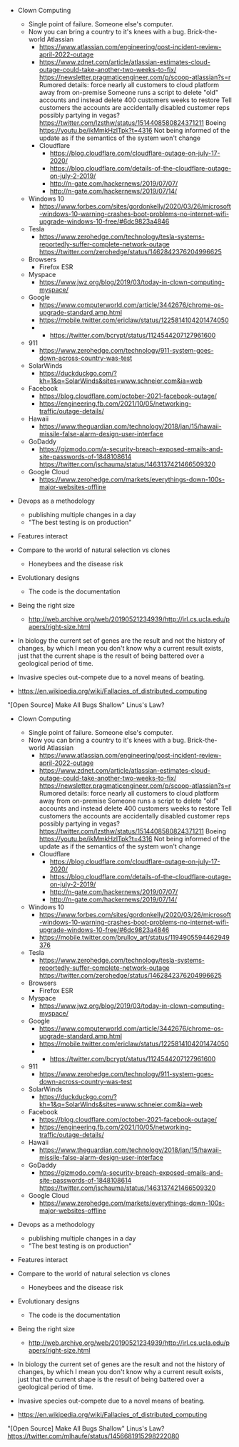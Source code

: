 - Clown Computing
  - Single point of failure. Someone else's computer.
  - Now you can bring a country to it's knees with a bug. Brick-the-world
    Atlassian
      - https://www.atlassian.com/engineering/post-incident-review-april-2022-outage
      - https://www.zdnet.com/article/atlassian-estimates-cloud-outage-could-take-another-two-weeks-to-fix/
        https://newsletter.pragmaticengineer.com/p/scoop-atlassian?s=r
          Rumored details:
          force nearly all customers to cloud platform away from on-premise
          Someone runs a script to delete "old" accounts and instead delete 400 customers
          weeks to restore
          Tell customers the accounts are accidentally disabled
          customer reps possibly partying in vegas?
          https://twitter.com/lzsthw/status/1514408580824371211
	  Boeing
		  https://youtu.be/ikMmkHzlTpk?t=4316
		    Not being informed of the update as if the semantics of the system won't change
    - Cloudflare
      - https://blog.cloudflare.com/cloudflare-outage-on-july-17-2020/
      - https://blog.cloudflare.com/details-of-the-cloudflare-outage-on-july-2-2019/
      - http://n-gate.com/hackernews/2019/07/07/
      - http://n-gate.com/hackernews/2019/07/14/
  - Windows 10
    - https://www.forbes.com/sites/gordonkelly/2020/03/26/microsoft-windows-10-warning-crashes-boot-problems-no-internet-wifi-upgrade-windows-10-free/#6dc9823a4846
  - Tesla
    - https://www.zerohedge.com/technology/tesla-systems-reportedly-suffer-complete-network-outage
      https://twitter.com/zerohedge/status/1462842376204996625
  - Browsers
    - Firefox ESR
  - Myspace
    - https://www.jwz.org/blog/2019/03/today-in-clown-computing-myspace/
  - Google
    - https://www.computerworld.com/article/3442676/chrome-os-upgrade-standard.amp.html
    - https://mobile.twitter.com/ericlaw/status/1225814104201474050
    - - https://twitter.com/bcrypt/status/1124544207127961600
  - 911
    - https://www.zerohedge.com/technology/911-system-goes-down-across-country-was-test
  - SolarWinds
    - https://duckduckgo.com/?kh=1&q=SolarWinds&sites=www.schneier.com&ia=web
  - Facebook
    - https://blog.cloudflare.com/october-2021-facebook-outage/
    - https://engineering.fb.com/2021/10/05/networking-traffic/outage-details/
  - Hawaii
    - https://www.theguardian.com/technology/2018/jan/15/hawaii-missile-false-alarm-design-user-interface
  - GoDaddy
    - https://gizmodo.com/a-security-breach-exposed-emails-and-site-passwords-of-1848108614
      https://twitter.com/jschauma/status/1463137421466509320
  - Google Cloud
    - https://www.zerohedge.com/markets/everythings-down-100s-major-websites-offline
- Devops as a methodology
  - publishing multiple changes in a day
  - "The best testing is on production"

- Features interact

- Compare to the world of natural selection vs clones
  - Honeybees and the disease risk

- Evolutionary designs
  - The code is the documentation

- Being the right size
  - http://web.archive.org/web/20190521234939/http://irl.cs.ucla.edu/papers/right-size.html

- In biology the current set of genes are the result and not the history of changes, by which I mean 
  you don't know why a current result exists, just that the current shape is the result of being battered
  over a geological period of time.
- Invasive species out-compete due to a novel means of beating.

- https://en.wikipedia.org/wiki/Fallacies_of_distributed_computing



"[Open Source] Make All Bugs Shallow" Linus's Law?
- Clown Computing
  - Single point of failure. Someone else's computer.
  - Now you can bring a country to it's knees with a bug. Brick-the-world
    Atlassian
      - https://www.atlassian.com/engineering/post-incident-review-april-2022-outage
      - https://www.zdnet.com/article/atlassian-estimates-cloud-outage-could-take-another-two-weeks-to-fix/
        https://newsletter.pragmaticengineer.com/p/scoop-atlassian?s=r
          Rumored details:
          force nearly all customers to cloud platform away from on-premise
          Someone runs a script to delete "old" accounts and instead delete 400 customers
          weeks to restore
          Tell customers the accounts are accidentally disabled
          customer reps possibly partying in vegas?
          https://twitter.com/lzsthw/status/1514408580824371211
	  Boeing
		  https://youtu.be/ikMmkHzlTpk?t=4316
		    Not being informed of the update as if the semantics of the system won't change
    - Cloudflare
      - https://blog.cloudflare.com/cloudflare-outage-on-july-17-2020/
      - https://blog.cloudflare.com/details-of-the-cloudflare-outage-on-july-2-2019/
      - http://n-gate.com/hackernews/2019/07/07/
      - http://n-gate.com/hackernews/2019/07/14/
  - Windows 10
    - https://www.forbes.com/sites/gordonkelly/2020/03/26/microsoft-windows-10-warning-crashes-boot-problems-no-internet-wifi-upgrade-windows-10-free/#6dc9823a4846
    - https://mobile.twitter.com/brullov_art/status/1194905594462949376
  - Tesla
    - https://www.zerohedge.com/technology/tesla-systems-reportedly-suffer-complete-network-outage
      https://twitter.com/zerohedge/status/1462842376204996625
  - Browsers
    - Firefox ESR
  - Myspace
    - https://www.jwz.org/blog/2019/03/today-in-clown-computing-myspace/
  - Google
    - https://www.computerworld.com/article/3442676/chrome-os-upgrade-standard.amp.html
    - https://mobile.twitter.com/ericlaw/status/1225814104201474050
    - - https://twitter.com/bcrypt/status/1124544207127961600
  - 911
    - https://www.zerohedge.com/technology/911-system-goes-down-across-country-was-test
  - SolarWinds
    - https://duckduckgo.com/?kh=1&q=SolarWinds&sites=www.schneier.com&ia=web
  - Facebook
    - https://blog.cloudflare.com/october-2021-facebook-outage/
    - https://engineering.fb.com/2021/10/05/networking-traffic/outage-details/
  - Hawaii
    - https://www.theguardian.com/technology/2018/jan/15/hawaii-missile-false-alarm-design-user-interface
  - GoDaddy
    - https://gizmodo.com/a-security-breach-exposed-emails-and-site-passwords-of-1848108614
      https://twitter.com/jschauma/status/1463137421466509320
  - Google Cloud
    - https://www.zerohedge.com/markets/everythings-down-100s-major-websites-offline
- Devops as a methodology
  - publishing multiple changes in a day
  - "The best testing is on production"

- Features interact

- Compare to the world of natural selection vs clones
  - Honeybees and the disease risk

- Evolutionary designs
  - The code is the documentation

- Being the right size
  - http://web.archive.org/web/20190521234939/http://irl.cs.ucla.edu/papers/right-size.html

- In biology the current set of genes are the result and not the history of changes, by which I mean 
  you don't know why a current result exists, just that the current shape is the result of being battered
  over a geological period of time.
- Invasive species out-compete due to a novel means of beating.

- https://en.wikipedia.org/wiki/Fallacies_of_distributed_computing



"[Open Source] Make All Bugs Shallow" Linus's Law?
https://twitter.com/mlhaufe/status/1456681915298222080